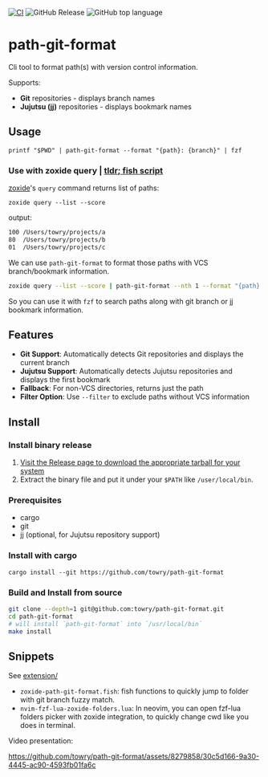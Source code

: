 [![CI](https://github.com/towry/path-git-format/actions/workflows/ci.yml/badge.svg?branch=main)](https://github.com/towry/path-git-format/actions/workflows/ci.yml) ![GitHub Release](https://img.shields.io/github/v/release/towry/path-git-format) ![GitHub top language](https://img.shields.io/github/languages/top/towry/path-git-format)

# path-git-format

Cli tool to format path(s) with version control information.

Supports:
- **Git** repositories - displays branch names
- **Jujutsu (jj)** repositories - displays bookmark names

## Usage

```
printf "$PWD" | path-git-format --format "{path}: {branch}" | fzf
```

### Use with zoxide query | [tldr; fish script](./extension/zoxide-path-git-format.fish)

[zoxide](https://github.com/ajeetdsouza/zoxide)'s `query` command returns list of paths:

```
zoxide query --list --score
```

output:

```txt
100 /Users/towry/projects/a
80  /Users/towry/projects/b
01  /Users/towry/projects/c
```

We can use `path-git-format` to format those paths with VCS branch/bookmark information.

```bash
zoxide query --list --score | path-git-format --nth 1 --format "{path}: {branch}" | fzf
```

So you can use it with `fzf` to search paths along with git branch or jj bookmark information.

## Features

- **Git Support**: Automatically detects Git repositories and displays the current branch
- **Jujutsu Support**: Automatically detects Jujutsu repositories and displays the first bookmark
- **Fallback**: For non-VCS directories, returns just the path
- **Filter Option**: Use `--filter` to exclude paths without VCS information

## Install

### Install binary release

1. [Visit the Release page to download the appropriate tarball for your system](https://github.com/towry/path-git-format/releases)
2. Extract the binary file and put it under your `$PATH` like `/user/local/bin`.

### Prerequisites

- cargo
- git
- jj (optional, for Jujutsu repository support)

### Install with cargo

```
cargo install --git https://github.com/towry/path-git-format
```

### Build and Install from source

```bash
git clone --depth=1 git@github.com:towry/path-git-format.git
cd path-git-format
# will install `path-git-format` into `/usr/local/bin`
make install
```

## Snippets

See [extension/](./extension)

- `zoxide-path-git-format.fish`: fish functions to quickly jump to folder with git
  branch fuzzy match.
- `nvim-fzf-lua-zoxide-folders.lua`: In neovim, you can open fzf-lua folders
  picker with zoxide integration, to quickly change cwd like you does in
  terminal.

Video presentation:

https://github.com/towry/path-git-format/assets/8279858/30c5d166-9a30-4445-ac90-4593fb01fa6c
